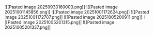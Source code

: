![[Pasted image 20250930160003.png]]
![[Pasted image 20251001145856.png]]
![[Pasted image 20251001172624.png]]
![[Pasted image 20251001172707.png]]
![[Pasted image 20251005200911.png]]
![[Pasted image 20251005201315.png]]
![[Pasted image 20251005201337.png]]

